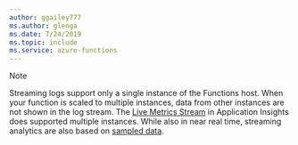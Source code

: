 ```yaml
---
author: ggailey777
ms.author: glenga
ms.date: 7/24/2019
ms.topic: include
ms.service: azure-functions
---
```


> [!NOTE]
> Streaming logs support only a single instance of the Functions host. When your function is scaled to multiple instances, data from other instances are not shown in the log stream. The [Live Metrics Stream](../articles/azure-monitor/app/live-stream.md) in Application Insights does supported multiple instances. While also in near real time, streaming analytics are also based on [sampled data](../articles/azure-functions/functions-monitoring.md#configure-sampling).